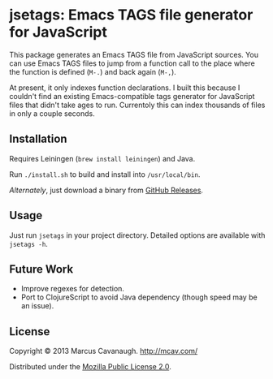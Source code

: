 # jsetags: Emacs TAGS file generator for JavaScript

This package generates an Emacs TAGS file from JavaScript sources. You can use Emacs TAGS files to jump from a function call to the place where the function is defined (`M-.`) and back again (`M-,`).

At present, it only indexes function declarations. I built this because I couldn't find an existing Emacs-compatible tags generator for JavaScript files that didn't take ages to run. Currentoly this can index thousands of files in only a couple seconds.

## Installation

Requires Leiningen (`brew install leiningen`) and Java.

Run `./install.sh` to build and install into `/usr/local/bin`.

*Alternately*, just download a binary from [GitHub Releases](https://github.com/mcav/jsetags/releases).

## Usage

Just run `jsetags` in your project directory. Detailed options are available with `jsetags -h`.

## Future Work

- Improve regexes for detection.
- Port to ClojureScript to avoid Java dependency (though speed may be an issue).

## License

Copyright © 2013 Marcus Cavanaugh. <http://mcav.com/>

Distributed under the [Mozilla Public License 2.0][1].

[1]: <https://www.mozilla.org/MPL/2.0/>